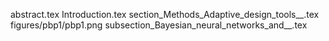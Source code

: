 abstract.tex
Introduction.tex
section_Methods_Adaptive_design_tools__.tex
figures/pbp1/pbp1.png
subsection_Bayesian_neural_networks_and__.tex

